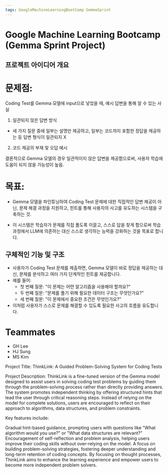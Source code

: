 ```yaml
---
tags: GoogleMachineLearningBootCamp GemmaSprint
---
```


# Google Machine Learning Bootcamp (Gemma Sprint Project)

## 프로젝트 아이디어 개요

# 문제점:
Coding Test를 Gemma 모델에 input으로 넣었을 때, 예시 답변을 통해 알 수 있는 사실
1. 일관되지 않은 답변 방식
- 세 가지 질문 중에 일부는 설명만 제공하고, 일부는 코드까지 포함한 정답을 제공하는 등 답변 형식이 일관되지 X
2. 코드 제공의 부재 및 오답 예시

결론적으로 Gemma 모델의 경우 일관적이지 않은 답변을 제공함으로써, 사용자 학습에 도움이 되지 않을 가능성이 높음.

# 목표:

- Gemma 모델을 파인튜닝하여 Coding Test 문제에 대한 직접적인 답변 제공이 아닌, 문제 해결 과정을 지원하고, 힌트를 통해 사용자의 사고를 유도하는 시스템을 구축하는 것.

- 이 시스템은 학습자가 문제를 직접 풀도록 이끌고, 스스로 답을 찾게 함으로써 학습 과정에서 LLM에 의존하는 대신 스스로 생각하는 능력을 강화하는 것을 목표로 합니다.

## 구체적인 기능 및 구조

- 사용자가 Coding Test 문제를 제출하면, Gemma 모델이 바로 정답을 제공하는 대신, 문제를 분석하고 여러 가지 단계적인 힌트를 제공합니다.
- 예를 들어:
    - 첫 번째 질문: "이 문제는 어떤 알고리즘을 사용해야 할까요?"
    - 두 번째 질문: "문제를 풀기 위해 필요한 데이터 구조는 무엇인가요?"
    - 세 번째 질문: "이 문제에서 중요한 조건은 무엇인가요?"
- 이처럼 사용자가 스스로 문제를 해결할 수 있도록 필요한 사고의 흐름을 유도합니다.

# Teammates
- GH Lee
- HJ Sung
- MS Kim


Project Title:
ThinkLink: A Guided Problem-Solving System for Coding Tests

Project Description:
ThinkLink is a fine-tuned version of the Gemma model designed to assist users in solving coding test problems by guiding them through the problem-solving process rather than directly providing answers. The system promotes independent thinking by offering structured hints that lead the user through critical reasoning steps. Instead of relying on the model for complete solutions, users are encouraged to reflect on their approach to algorithms, data structures, and problem constraints.

Key features include:

Gradual hint-based guidance, prompting users with questions like "What algorithm would you use?" or "What data structures are relevant?"
Encouragement of self-reflection and problem analysis, helping users improve their coding skills without over-relying on the model.
A focus on building problem-solving strategies, fostering deeper understanding and long-term retention of coding concepts.
By focusing on thought processes, ThinkLink aims to enhance the learning experience and empower users to become more independent problem solvers.


